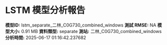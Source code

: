 # LSTM 模型分析報告
**模型ID:** lstm_separate_二林_C0G730_combined_windows
**測試 RMSE:** NA
**模型大小:** 0.91 MB
**資料類型:** separate
**測站:** 二林_C0G730_combined_windows
**分析時間:** 2025-06-17 01:16:42.237682
